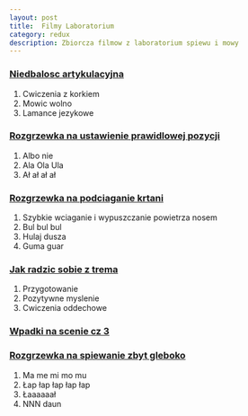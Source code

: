 ```yaml
---
layout: post
title:  Filmy Laboratorium
category: redux 
description: Zbiorcza filmow z laboratorium spiewu i mowy
---
```


### [Niedbalosc artykulacyjna](https://www.facebook.com/groups/3451613141521052/permalink/3531321003550265/)
1. Cwiczenia z korkiem
2. Mowic wolno
3. Lamance jezykowe

### [Rozgrzewka na ustawienie prawidlowej pozycji](https://www.facebook.com/groups/3451613141521052/permalink/3548985058450526/)
1. Albo nie
2. Ala Ola Ula
3. Ał ał ał ał

### [Rozgrzewka na podciaganie krtani](https://www.facebook.com/groups/3451613141521052/permalink/3546225925393106/)
1. Szybkie wciaganie i wypuszczanie powietrza nosem
2. Bul bul bul
3. Hulaj dusza
4. Guma guar

### [Jak radzic sobie z trema](https://www.facebook.com/groups/3451613141521052/permalink/3531303746885324/)
1. Przygotowanie
2. Pozytywne myslenie
3. Cwiczenia oddechowe

### [Wpadki na scenie cz 3](https://www.facebook.com/groups/3451613141521052/permalink/3531310016884697/)

### [Rozgrzewka na spiewanie zbyt gleboko](https://www.facebook.com/groups/3451613141521052/permalink/3543880102294355/)
1. Ma me mi mo mu
2. Łap łap łap łap łap
3. Łaaaaaał
4. NNN daun

